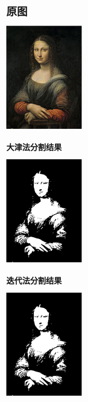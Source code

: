 # 原图
![](../images/menna.jpg)
## 大津法分割结果
![](result/result_otsu.png)
## 迭代法分割结果
![](result/result_iterate.png)